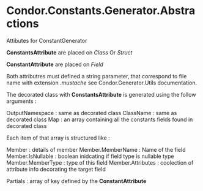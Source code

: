 # Condor.Constants.Generator.Abstractions

Attibutes for ConstantGenerator

**ConstantsAttribute** are placed on *Class* Or *Struct*

**ConstantAttribute** are placed on *Field*

Both attributres must defined a string parameter, that correspond to file name with extension *.mustache* see Condor.Generator.Utils documentation.

The decorated class with **ConstantsAttribute** is generated using the follow arguments :

OutputNamespace : same as decorated class
ClassName : same as decorated class
Map : an array containing all the constants fields found in decorated class

Each item of that array is structured like : 

Member : details of member
	Member.MemberName : Name of the field
	Member.IsNullable : boolean inidcating if field type is nullable type
	Member.MemberType : type of this field
	Member.Attributes : coolection of attribute info decorating the target field

Partials : array of key defined by the **ConstantAttribute**


